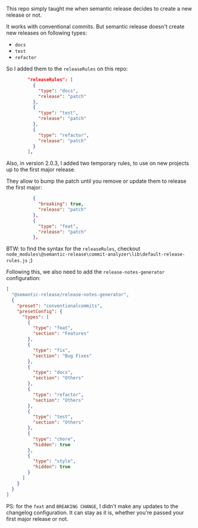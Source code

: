 This repo simply taught me when semantic release decides to create a new release or not.

It works with conventional commits. But semantic release doesn't create new releases on following types:

- `docs`
- `test`
- `refactor`

So I added them to the `releaseRules` on this repo:

```json
        "releaseRules": [
          {
            "type": "docs",
            "release": "patch"
          },
          {
            "type": "test",
            "release": "patch"
          },
          {
            "type": "refactor",
            "release": "patch"
          }
        ],
```

Also, in version 2.0.3, I added two temporary rules, to use on new projects up to the first major release.

They allow to bump the patch until you remove or update them to release the first major:

```json
          {
            "breaking": true,
            "release": "patch"
          },
          {
            "type": "feat",
            "release": "patch"
          },
```

BTW: to find the syntax for the `releaseRules`, checkout `node_modules\@semantic-release\commit-analyzer\lib\default-release-rules.js` ;)

Following this, we also need to add the `release-notes-generator` configuration:

```json
[
  "@semantic-release/release-notes-generator",
  {
    "preset": "conventionalcommits",
    "presetConfig": {
      "types": [
        {
          "type": "feat",
          "section": "Features"
        },
        {
          "type": "fix",
          "section": "Bug Fixes"
        },
        {
          "type": "docs",
          "section": "Others"
        },
        {
          "type": "refactor",
          "section": "Others"
        },
        {
          "type": "test",
          "section": "Others"
        },
        {
          "type": "chore",
          "hidden": true
        },
        {
          "type": "style",
          "hidden": true
        }
      ]
    }
  }
]
```

PS: for the `feat` and `BREAKING CHANGE`, I didn't make any updates to the changelog configuration. It can stay as it is, whether you're passed your first major release or not.
